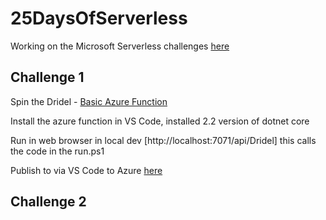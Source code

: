 # 25DaysOfServerless

Working on the Microsoft Serverless challenges [here](https://github.com/microsoft/25-days-of-serverless)

## Challenge 1

Spin the Dridel - [Basic Azure Function](https://github.com/microsoft/25-days-of-serverless/blob/master/week-1/challenge-1/README.md)

Install the azure function in VS Code, installed 2.2 version of dotnet core

Run in web browser in local dev [http://localhost:7071/api/Dridel] this calls the code in the run.ps1

Publish to via VS Code to Azure [here](https://jl-dreidel.azurewebsites.net/api/Dreidel)

## Challenge 2

